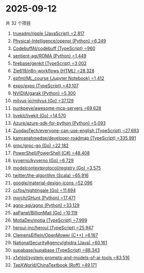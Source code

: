 # 2025-09-12

共 32 个项目

<!-- BEGIN GITHUB -->
<!-- 最后更新时间 2025-09-12 22:08:33 +0800 -->
1. [trueadm/ripple (JavaScript) ⭐2,817](https://github.com/trueadm/ripple)
1. [Physical-Intelligence/openpi (Python) ⭐6,249](https://github.com/Physical-Intelligence/openpi)
1. [CodebuffAI/codebuff (TypeScript) ⭐960](https://github.com/CodebuffAI/codebuff)
1. [sentient-agi/ROMA (Python) ⭐1,449](https://github.com/sentient-agi/ROMA)
1. [firebase/genkit (TypeScript) ⭐3,002](https://github.com/firebase/genkit)
1. [Zie619/n8n-workflows (HTML) ⭐28,328](https://github.com/Zie619/n8n-workflows)
1. [epfml/ML_course (Jupyter Notebook) ⭐1,412](https://github.com/epfml/ML_course)
1. [expo/expo (TypeScript) ⭐43,107](https://github.com/expo/expo)
1. [NVIDIA/garak (Python) ⭐5,300](https://github.com/NVIDIA/garak)
1. [milvus-io/milvus (Go) ⭐37,129](https://github.com/milvus-io/milvus)
1. [punkpeye/awesome-mcp-servers ⭐69,628](https://github.com/punkpeye/awesome-mcp-servers)
1. [livekit/livekit (Go) ⭐14,570](https://github.com/livekit/livekit)
1. [Azure/azure-sdk-for-python (Python) ⭐5,093](https://github.com/Azure/azure-sdk-for-python)
1. [ZuodaoTech/everyone-can-use-english (TypeScript) ⭐27,693](https://github.com/ZuodaoTech/everyone-can-use-english)
1. [kamranahmedse/developer-roadmap (TypeScript) ⭐335,991](https://github.com/kamranahmedse/developer-roadmap)
1. [grpc/grpc-go (Go) ⭐22,182](https://github.com/grpc/grpc-go)
1. [PowerShell/PowerShell (C#) ⭐48,408](https://github.com/PowerShell/PowerShell)
1. [kyverno/kyverno (Go) ⭐6,729](https://github.com/kyverno/kyverno)
1. [modelcontextprotocol/registry (Go) ⭐3,575](https://github.com/modelcontextprotocol/registry)
1. [twitter/the-algorithm (Scala) ⭐65,916](https://github.com/twitter/the-algorithm)
1. [google/material-design-icons ⭐52,096](https://github.com/google/material-design-icons)
1. [ccfos/nightingale (Go) ⭐11,694](https://github.com/ccfos/nightingale)
1. [mxrch/GHunt (Python) ⭐17,471](https://github.com/mxrch/GHunt)
1. [agno-agi/agno (Python) ⭐33,129](https://github.com/agno-agi/agno)
1. [aaPanel/BillionMail (Go) ⭐10,119](https://github.com/aaPanel/BillionMail)
1. [MotiaDev/motia (TypeScript) ⭐7,999](https://github.com/MotiaDev/motia)
1. [heroui-inc/heroui (TypeScript) ⭐25,947](https://github.com/heroui-inc/heroui)
1. [ClemensElflein/OpenMower (C++) ⭐6,167](https://github.com/ClemensElflein/OpenMower)
1. [NationalSecurityAgency/ghidra (Java) ⭐60,161](https://github.com/NationalSecurityAgency/ghidra)
1. [supabase/supabase (TypeScript) ⭐88,343](https://github.com/supabase/supabase)
1. [x1xhlol/system-prompts-and-models-of-ai-tools ⭐83,516](https://github.com/x1xhlol/system-prompts-and-models-of-ai-tools)
1. [TapXWorld/ChinaTextbook (Roff) ⭐49,171](https://github.com/TapXWorld/ChinaTextbook)
<!-- END GITHUB -->